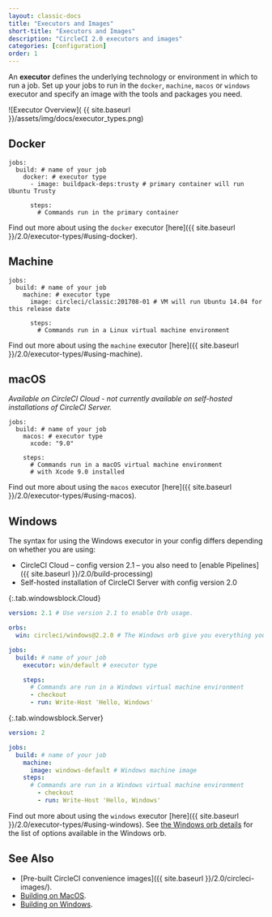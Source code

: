 ```yaml
---
layout: classic-docs
title: "Executors and Images"
short-title: "Executors and Images"
description: "CircleCI 2.0 executors and images"
categories: [configuration]
order: 1
---
```


An **executor** defines the underlying technology or environment in which to run a job. Set up your jobs to run in the `docker`, `machine`, `macos` or  `windows` executor and specify an image with the tools and packages you need.

![Executor Overview](  {{ site.baseurl }}/assets/img/docs/executor_types.png)

## Docker

```
jobs:
  build: # name of your job
    docker: # executor type
      - image: buildpack-deps:trusty # primary container will run Ubuntu Trusty

      steps:
        # Commands run in the primary container
```

Find out more about using the `docker` executor [here]({{ site.baseurl }}/2.0/executor-types/#using-docker).

## Machine

```
jobs:
  build: # name of your job
    machine: # executor type
      image: circleci/classic:201708-01 # VM will run Ubuntu 14.04 for this release date

      steps:
        # Commands run in a Linux virtual machine environment
```

Find out more about using the `machine` executor [here]({{ site.baseurl }}/2.0/executor-types/#using-machine).

## macOS

_Available on CircleCI Cloud - not currently available on self-hosted installations of CircleCI Server._

```
jobs:
  build: # name of your job
    macos: # executor type
      xcode: "9.0"

    steps:
      # Commands run in a macOS virtual machine environment
      # with Xcode 9.0 installed
```

Find out more about using the `macos` executor [here]({{ site.baseurl }}/2.0/executor-types/#using-macos).

## Windows

The syntax for using the Windows executor in your config differs depending on whether you are using: 
* CircleCI Cloud – config version 2.1 – you also need to [enable Pipelines]({{ site.baseurl }}/2.0/build-processing)
* Self-hosted installation of CircleCI Server with config version 2.0

{:.tab.windowsblock.Cloud}
```yaml
version: 2.1 # Use version 2.1 to enable Orb usage.

orbs:
  win: circleci/windows@2.2.0 # The Windows orb give you everything you need to start using the Windows executor.

jobs:
  build: # name of your job
    executor: win/default # executor type

    steps:
      # Commands are run in a Windows virtual machine environment
      - checkout
      - run: Write-Host 'Hello, Windows'
```

{:.tab.windowsblock.Server}
```yaml
version: 2

jobs:
  build: # name of your job
    machine:
      image: windows-default # Windows machine image
    steps:
      # Commands are run in a Windows virtual machine environment
        - checkout
        - run: Write-Host 'Hello, Windows'
```

Find out more about using the `windows` executor [here]({{ site.baseurl }}/2.0/executor-types/#using-windows). See [the Windows orb details](https://circleci.com/orbs/registry/orb/circleci/windows) for the list of options available in the Windows orb.


## See Also

* [Pre-built CircleCI convenience images]({{ site.baseurl }}/2.0/circleci-images/).
* [Building on MacOS]({{site.baseurl}}/2.0/hello-world-macos).
* [Building on Windows]({{site.baseurl}}/2.0/hello-world-windows).

